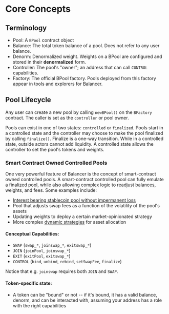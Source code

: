 # Core Concepts

## Terminology

* Pool: A `BPool` contract object
* Balance: The total token balance of a pool. Does not refer to any user balance.
* Denorm: Denormalized weight. Weights on a BPool are configured and stored in their **denormalized** form.
* Controller: The pool's "owner"; an address that can call `CONTROL` capabilities.
* Factory: The official BPool factory. Pools deployed from this factory appear in tools and explorers for Balancer.

## Pool Lifecycle

Any user can create a new pool by calling `newBPool()` on the `BFactory` contract. The caller is set as the `controller` or pool owner.

Pools can exist in one of two states: `controlled` or `finalized`. Pools start in a controlled state and the controller may choose to make the pool finalized by calling `finalize()`. Finalize is a one-way transition. While in a controlled state, outside actors cannot add liquidity. A controlled state allows the controller to set the pool's tokens and weights.

### Smart Contract Owned Controlled Pools

One very powerful feature of Balancer is the concept of smart-contract owned controlled pools. A smart-contract controlled pool can fully emulate a finalized pool, while also allowing complex logic to readjust balances, weights, and fees. Some examples include:

* [Interest bearing stablecoin pool without impermanent loss](https://medium.com/balancer-protocol/zero-impermanent-loss-stablecoin-pool-with-lending-interests-a3da6d8bb782)
* Pool that adjusts swap fees as a function of the volatility of the pool's assets
* Updating weights to deploy a certain market-opinionated strategy
* More complex [dynamic strategies](https://caia.org/sites/default/files/dynamic_strategies_for_asset_allocation.pdf) for asset allocation

#### Conceptual Capabilities:

* `SWAP`  \(`swap_*`, `joinswap_*`, `exitswap_*`\)
* `JOIN` \(`joinPool`, `joinswap_*`\)
* `EXIT` \(`exitPool`, `exitswap_*`\)
* `CONTROL` \(`bind`, `unbind`, `rebind`, `setSwapFee`, `finalize`\)

Notice that e.g. `joinswap` requires both `JOIN` and `SWAP`.

#### Token-specific state:

* A token can be "bound" or not -- if it's bound, it has a valid balance, denorm, and can be interacted with, assuming your address has a role with the right capabilities

